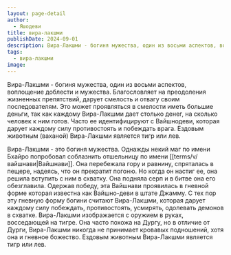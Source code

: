 ```yaml
---
layout: page-detail
author:
  - Яшодеви
title: вира-лакшми
publishDate: 2024-09-01
description: Вира-Лакшми - богиня мужества, один из восьми аспектов, воплощение доблести и мужества. Благословляет на преодоления жизненных препятствий, дарует смелость и отвагу своим последователям. Это может проявляться в смелости иметь большие деньги, так как каждому Вира-Лакшми дает столько денег, на сколько человек к ним готов. Часто ее идентифицируют с Вайшнодеви, которая дарует каждому силу противостоять и побеждать врага. Ездовым животным (ваханой) Вира-Лакшми является тигр или лев.
tags:
  - вира-лакшми
image:
---
```

Вира-Лакшми - богиня мужества, один из восьми аспектов, воплощение доблести и мужества. Благословляет на преодоления жизненных препятствий, дарует смелость и отвагу своим последователям. Это может проявляться в смелости иметь большие деньги, так как каждому Вира-Лакшми дает столько денег, на сколько человек к ним готов. Часто ее идентифицируют с Вайшнодеви, которая дарует каждому силу противостоять и побеждать врага. Ездовым животным (ваханой) Вира-Лакшми является тигр или лев.

 Вира-Лакшми - это богиня мужества. Однажды некий маг по имени Бхайро попробовал соблазнить отшельницу по имени [[terms/v/вайшнави|Вайшнави]]. Она перебежала гору и равнину, спряталась в пещере, надеясь, что он прекратит погоню. Но когда он настиг ее, она решила вступить с ним в схватку. Она подняла серп и в битве она его обезглавила. Одержав победу, эта Вайшнави проявилась в гневной форме которая известна как Вайшно-деви в штате Джамму. С тех пор эту гневную форму богини считают Вира-Лакшми, которая дарует каждому силу побеждать, противостоять, усмирять, одолевать демонов в схватке. Вира-Лакшми изображается с оружием в руках, восседающей на тигре. Она часто похожа на Дургу, но в отличие от Дурги, Вира-Лакшми никогда не принимает кровавых подношений, хотя она и гневное божество. Ездовым животным Вира-Лакшми является тигр или лев.

